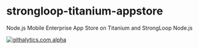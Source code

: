 strongloop-titanium-appstore
============================

Node.js Mobile Enterprise App Store on Titanium and StrongLoop Node.js


[![githalytics.com alpha](https://cruel-carlota.pagodabox.com/7ca7c2f6aef75c2cb0d821319461978b "githalytics.com")](http://githalytics.com/strongloop-community/strongloop-titanium-appstore)


